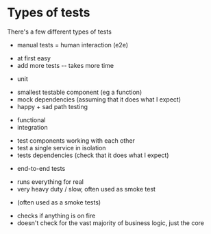 
# Types of tests

There's a few different types of tests

* manual tests = human interaction
(e2e)

- at first easy
- add more tests -- takes more time

* unit
- smallest testable component (eg a function)
- mock dependencies (assuming that it does what I expect)
- happy + sad path testing



* functional
* integration
- test components working with each other
- test a single service in isolation
- tests dependencies (check that it does what I expect)


* end-to-end tests
- runs everything for real
- very heavy duty / slow, often used as smoke test



* (often used as a smoke tests)
- checks if anything is on fire
- doesn't check for the vast majority of business logic, just the core
